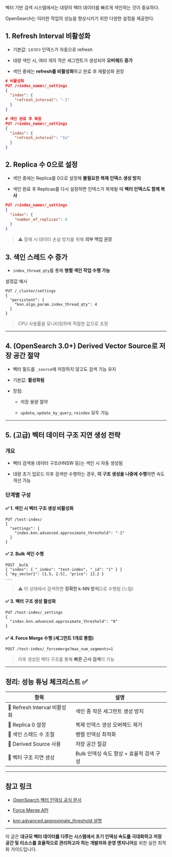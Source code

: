 벡터 기반 검색 시스템에서는 대량의 벡터 데이터를 빠르게 색인하는 것이 중요하다.

OpenSearch는 이러한 작업의 성능을 향상시키기 위한 다양한 설정을 제공한다.


## 1. **Refresh Interval 비활성화**

- 기본값: `1초마다` 인덱스가 자동으로 refresh
    
- 대량 색인 시, 여러 개의 작은 세그먼트가 생성되어 **오버헤드 증가**
    
- 색인 중에는 **refresh를 비활성화**하고 완료 후 재활성화 권장

```json
# 비활성화
PUT /<index_name>/_settings
{
  "index": {
    "refresh_interval": "-1"
  }
}

# 색인 완료 후 복원
PUT /<index_name>/_settings
{
  "index": {
    "refresh_interval": "1s"
  }
}
```


## 2. **Replica 수 0으로 설정**

- 색인 중에는 Replica를 0으로 설정해 **불필요한 복제 인덱스 생성 방지**
    
- 색인 완료 후 Replicas를 다시 설정하면 인덱스가 복제될 때 **벡터 인덱스도 함께 복사**

```json
PUT /<index_name>/_settings
{
  "index": {
    "number_of_replicas": 0
  }
}
```

> ⚠️ 장애 시 데이터 손실 방지를 위해 **외부 백업 권장**


## 3. **색인 스레드 수 증가**

- `index_thread_qty`를 통해 **병렬 색인 작업 수행 가능**

설정값 예시
```http
PUT /_cluster/settings
{
  "persistent": {
    "knn.algo_param.index_thread_qty": 4
  }
}
```

> CPU 사용률을 모니터링하며 적절한 값으로 조정

---

## 4. **(OpenSearch 3.0+) Derived Vector Source로 저장 공간 절약**

- 벡터 필드를 `_source`에 저장하지 않고도 검색 기능 유지
    
- 기본값: **활성화됨**
    
- 장점:
    
    - 저장 용량 절약
        
    - `update`, `update_by_query`, `reindex` 모두 가능
        

---

## 5. **(고급) 벡터 데이터 구조 지연 생성 전략**

### 개요

- 벡터 검색용 데이터 구조(HNSW 등)는 색인 시 자동 생성됨
    
- 대량 초기 업로드 이후 검색만 수행하는 경우, **이 구조 생성을 나중에 수행**하면 속도 개선 가능
    

### 단계별 구성

#### ✅ 1. 색인 시 벡터 구조 생성 비활성화

```http
PUT /test-index/
{
  "settings": {
    "index.knn.advanced.approximate_threshold": "-1"
  }
}
```

#### ✅ 2. Bulk 색인 수행

```http
POST _bulk
{ "index": { "_index": "test-index", "_id": "1" } }
{ "my_vector1": [1.5, 2.5], "price": 12.2 }
...
```

> ⚠️ 이 상태에서 검색하면 **정확한 k-NN 방식**으로 수행됨 (느림)

#### ✅ 3. 벡터 구조 생성 활성화

```http
PUT /test-index/_settings
{
  "index.knn.advanced.approximate_threshold": "0"
}
```

#### ✅ 4. Force Merge 수행 (세그먼트 1개로 통합)

```http
POST /test-index/_forcemerge?max_num_segments=1
```

> 이후 생성된 벡터 구조를 통해 **빠른 근사 검색**이 가능

---

## 정리: 성능 튜닝 체크리스트 ✅

|항목|설명|
|---|---|
|🔧 Refresh Interval 비활성화|색인 중 작은 세그먼트 생성 방지|
|🔄 Replica 0 설정|복제 인덱스 생성 오버헤드 제거|
|🧵 색인 스레드 수 조절|병렬 인덱싱 최적화|
|💾 Derived Source 사용|저장 공간 절감|
|🧠 벡터 구조 지연 생성|Bulk 인덱싱 속도 향상 + 효율적 검색 구성|

---

## 참고 링크

- [OpenSearch 벡터 인덱싱 공식 문서](https://opensearch.org/docs/latest/search-plugins/knn/)
    
- [Force Merge API](https://opensearch.org/docs/latest/api-reference/index-apis/forcemerge/)
    
- [knn.advanced.approximate_threshold 설명](https://opensearch.org/docs/latest/search-plugins/knn/approximate-methods/)
    

---

이 글은 **대규모 벡터 데이터를 다루는 시스템에서 초기 인덱싱 속도를 극대화하고 저장 공간 및 리소스를 효율적으로 관리하고자 하는 개발자와 운영 엔지니어**를 위한 실전 최적화 가이드입니다.